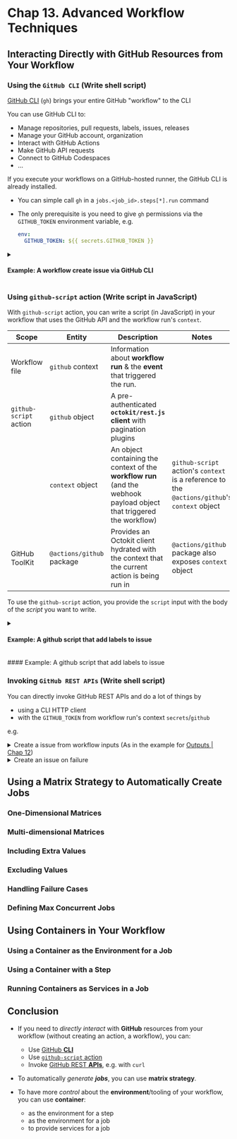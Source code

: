 # Chap 13. Advanced Workflow Techniques

## Interacting Directly with GitHub Resources from Your Workflow

### Using the `GitHub CLI` (Write shell script)

[GitHub CLI](https://cli.github.com/) (`gh`) brings your entire GitHub "workflow" to the CLI

You can use GitHub CLI to:

- Manage repositories, pull requests, labels, issues, releases
- Manage your GitHub account, organization
- Interact with GitHub Actions
- Make GitHub API requests
- Connect to GitHub Codespaces
- ...

If you execute your workflows on a GitHub-hosted runner, the GitHub CLI is already installed.

- You can simple call `gh` in a `jobs.<job_id>.steps[*].run` command

- The only prerequisite is you need to give `gh` permissions via the `GITHUB_TOKEN` environment variable, e.g.

  ```yaml
  env:
    GITHUB_TOKEN: ${{ secrets.GITHUB_TOKEN }}
  ```

<details>
<summary>
<h4>Example: A workflow create issue via GitHub CLI</h4>
</summary>

```yaml
# .github/workflows/create-issue-via-gh.yml
name: create issue via gh

on:
  workflow_call:
    inputs:
      title:
        description: "Issue title"
        required: true
        type: string
      body:
        description: "Issue body"
        required: true
        type: string
    outputs:
      issue-number:
        description: "The issue number"
        value: ${{ jobs.create-issue.outputs.issue-num }}

jobs:
  create-issue:
    runs-on: ubuntu-latest
    # Map job outputs to step outputs
    outputs:
      issue-num: ${{ steps.new-issue.outputs.issue-num }}

    permissions:
      issues: write

    steps:
      - name: Create issue using CLI
        id: new-issue
        run: |
          response=`gh issue create \
          --title "${{ inputs.title }}" \
          --body "${{ inputs.body }}" \
          --repo ${{ github.event.repository.url }}`
          echo "issue-num=$response | rev | cut -d'/' -f 1" >> $GITHUB_OUTPUT
        env:
          GITHUB_TOKEN: ${{ secrets.GITHUB_TOKEN }}
```

</details>

### Using `github-script` action (Write script in JavaScript)

With `github-script` action, you can write a script (in JavaScript) in your workflow that uses the GitHub API and the workflow run's `context`.

| Scope                  | Entity                    | Description                                                                                                           | Notes                                                                                         |
| ---------------------- | ------------------------- | --------------------------------------------------------------------------------------------------------------------- | --------------------------------------------------------------------------------------------- |
| Workflow file          | `github` context          | Information about **workflow run** & the **event** that triggered the run.                                            |                                                                                               |
| `github-script` action | `github` object           | A pre-authenticated **`octokit/rest.js` client** with pagination plugins                                              |                                                                                               |
|                        | `context` object          | An object containing the context of the **workflow run** (and the webhook payload object that triggered the workflow) | `github-script` action's `context` is a reference to the `@actions/github`'s `context` object |
| GitHub ToolKit         | `@actions/github` package | Provides an Octokit client hydrated with the context that the current action is being run in                          | `@actions/github` package also exposes `context` object                                       |

To use the `github-script` action, you provide the `script` input with the body of the _script_ you want to write.

<details>
<summary>
<h4>Example: A github script that add labels to issue</h4><br>
#### Example: A github script that add labels to issue
</summary>

```yaml
steps:
  - uses: actions/github-script@v6
    with:
    script: |
      github.rest.issues.addLabels({        # Interact with GitHub APIs via the Octokit client `github`
        issue_number: context.issue.number, # Access the workflow run information via `context`
        owner: context.repo.owner,          # ...
        repo: context.repo.repo,            # ...
        labels: ['Triage']
      })
```

</details>

### Invoking `GitHub REST APIs` (Write shell script)

You can directly invoke GitHub REST APIs and do a lot of things by

- using a CLI HTTP client
- with the `GITHUB_TOKEN` from workflow run's context `secrets`/`github`

e.g.

<details>
<summary>
Create a issue from workflow inputs (As in the example for <a href="./chap-12.md#outputs">Outputs | Chap 12</a>)
</summary>

```yaml
# .github/workflows/create-repo-issue-v2
name: create-repo-issue-v2

on:
# ...

jobs:
  create-issue:
    runs-on: ubuntu-latest
    # ...
    steps:
      - name: Create issue using REST API
        run: |
          response=$(curl --request POST \                                       # Use curl to invoke a HTTP request
          --url https://api.github.com/repos/${{ github.repository }}/issues \
          --header 'authorization: Bearer ${{ secrets.PAT }}' \                  # ... provide the token
          --header 'content-type: application/json' \
          --data '{
            "title": "${{ inputs.title }}",                                      # ... and the inputs
            "body": "${{ inputs.body }}"
            }' \
          --fail | jq '.number')
          echo "issue-num=$response" >> $GITHUB_OUTPUT
```

</details>

<details>
<summary>
Create an issue on failure
</summary>

```yaml
jobs:
  create-issue-on-failure:
    runs-on: ubuntu-latest
    needs: test-run
    if: always() && failure()
    steps:
      - name: invoke workflow to create issue
        run: >
          curl -X POST
            -H "authorization: Bearer ${{ secrets.PIPELINE_USE }}"
            -H "Accept: application/vnd.github.v3+json"
            "https://api.github.com/repos/${{ github.repository }}/actions/workflows/create-failure-issue.yml/dispatches"
            -d '{
                  "ref": "main",
                  "inputs": {
                    "title": "Automated workflow failure issue for commit ${{ github.sha }}",
                    "body": "This issue was automatically created by the GitHub Action workflow ** ${{ github.workflow }} **"
                  }
                }'
```

</details>

## Using a Matrix Strategy to Automatically Create Jobs

### One-Dimensional Matrices

### Multi-dimensional Matrices

### Including Extra Values

### Excluding Values

### Handling Failure Cases

### Defining Max Concurrent Jobs

## Using Containers in Your Workflow

### Using a Container as the Environment for a Job

### Using a Container with a Step

### Running Containers as Services in a Job

## Conclusion

- If you need to _directly interact_ with **GitHub** resources from your workflow (without creating an action, a workflow), you can:

  - Use [GitHub **CLI**][github-cli]
  - Use [`github-script` action][github-script]
  - Invoke [GitHub REST **APIs**][github-rest-api], e.g. with `curl`

- To automatically _generate **jobs**_, you can use **matrix strategy**.

- To have more _control_ about the **environment**/tooling of your workflow, you can use **container**:

  - as the environment for a step
  - as the environment for a job
  - to provide services for a job

[github-script]: https://github.com/marketplace/actions/github-script
[github-cli]: https://github.com/cli/cli
[github-rest-api]: https://docs.github.com/en/rest
